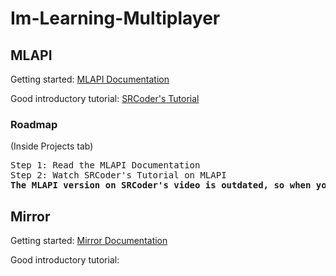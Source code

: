 # Im-Learning-Multiplayer

<h2>MLAPI</h2>

Getting started: [MLAPI Documentation](https://mp-docs.dl.it.unity3d.com/docs/getting-started/about-mlapi)

Good introductory tutorial: [SRCoder's Tutorial](https://www.youtube.com/watch?v=qJMXv5J4wf4)

### Roadmap
(Inside Projects tab)

<pre>
Step 1: Read the MLAPI Documentation
Step 2: Watch SRCoder's Tutorial on MLAPI
<b>The MLAPI version on SRCoder's video is outdated, so when you run into code discrepancies, refer to the MLAPI Documentation.</b>
</pre>

<h2>Mirror</h2>

Getting started: [Mirror Documentation](https://mirror-networking.gitbook.io/docs/general/getting-started)

Good introductory tutorial:
